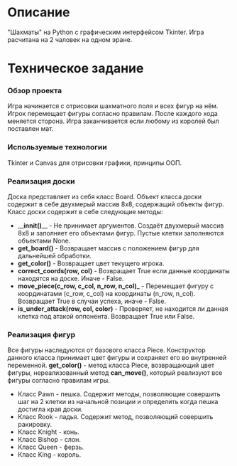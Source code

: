 # Описание
"Шахматы" на Python с графическим интерфейсом Tkinter. Игра расчитана на 2 чаловек на одном эране.

# Техническое задание
### Обзор проекта
Игра начинается с отрисовки шахматного поля и всех фигур на нём. Игрок перемещает фигуры согласно правилам. После каждого хода меняется сторона. Игра заканчивается если любому из королей был поставлен мат.
### Используемые технологии
Tkinter и Canvas для отрисовки графики, принципы ООП.
### Реализация доски
Доска представляет из себя класс Board. Объект класса доски содержит в себе двухмерый массив 8x8, содержащий объекты фигур.
Класс доски содержит в себе следующие методы:
- \_\___innit()__\_\_ - Не принимает аргументов. Создаёт двухмерый массив 8x8 и заполняет его объектами фигур. Пустые клетки заполняются объектами None.
- __get_board()__ - Возвращает массив с положением фигур для дальнейшей обработки.
- __get_color()__ - Возвращает цвет текущего игрока.
- __correct_coords(row, col)__ - Возвращает True если данные координаты находятся на доске. Иначе - False.
- __move_piece(c_row, c_col, n_row, n_col)___ - Перемещает фигуру с координатами (c_row, c_col) на координаты (n_row, n_col). Возвращает True в случаи успеха, иначе - False.
- __is_under_attack(row, col, color)__ - Проверяет, не находится ли данная клетка под атакой оппонента. Возвращает True или False.
### Реализация фигур
Все фигуры наследуются от базового класса Piece. Конструктор данного класса принимает цвет фигуры и сохраняет его во внутренней переменной. __get_color()__ - метод класса Piece, возвращающий цвет фигуры, нереализованный метод __can_move()__, который реализуют все фигуры согласно правилам игры.
- Класс Pawn - пешка. Содержит методы, позволяющие совершить шаг на 2 клетки из начальной позиции и определить когда пешка достигла края доски.
- Класс Rook - ладья. Содержит метод, позволяющий совершить ракировку.
- Класс Knight - конь.
- Класс Bishop - слон.
- Класс Queen - ферзь.
- Класс King - король.
